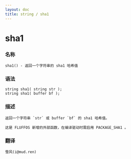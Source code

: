 ```yaml
---
layout: doc
title: string / sha1
---
```

# sha1

### 名称

    sha1() - 返回一个字符串的 sha1 哈希值

### 语法

    string sha1( string str );
    string sha1( buffer bf );

### 描述

    返回一个字符串 `str` 或 buffer `bf` 的 sha1 哈希值。

    这是 FLUFFOS 新增的外部函数，在编译驱动时需启用 PACKAGE_SHA1 。

### 翻译 ###

    雪风(i@mud.ren)
